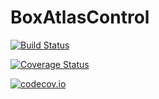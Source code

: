 # BoxAtlasControl

[![Build Status](https://travis-ci.org/rdeits/BoxAtlasControl.jl.svg?branch=master)](https://travis-ci.org/rdeits/BoxAtlasControl.jl)

[![Coverage Status](https://coveralls.io/repos/rdeits/BoxAtlasControl.jl/badge.svg?branch=master&service=github)](https://coveralls.io/github/rdeits/BoxAtlasControl.jl?branch=master)

[![codecov.io](http://codecov.io/github/rdeits/BoxAtlasControl.jl/coverage.svg?branch=master)](http://codecov.io/github/rdeits/BoxAtlasControl.jl?branch=master)
